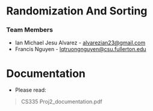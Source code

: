 # Randomization And Sorting

### Team Members
* Ian Michael Jesu Alvarez - alvarezian23@gmail.com
* Francis Nguyen - lqtruongnguyen@csu.fullerton.edu

# Documentation
* Please read:
> CS335 Proj2_documentation.pdf
